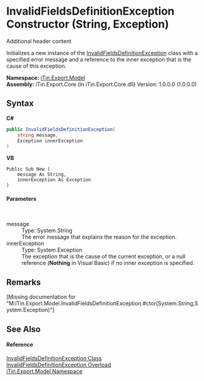 # InvalidFieldsDefinitionException Constructor (String, Exception)
Additional header content 

Initializes a new instance of the <a href="T_iTin_Export_Model_InvalidFieldsDefinitionException">InvalidFieldsDefinitionException</a> class with a specified error message and a reference to the inner exception that is the cause of this exception.

**Namespace:**&nbsp;<a href="N_iTin_Export_Model">iTin.Export.Model</a><br />**Assembly:**&nbsp;iTin.Export.Core (in iTin.Export.Core.dll) Version: 1.0.0.0 (1.0.0.0)

## Syntax

**C#**<br />
``` C#
public InvalidFieldsDefinitionException(
	string message,
	Exception innerException
)
```

**VB**<br />
``` VB
Public Sub New ( 
	message As String,
	innerException As Exception
)
```


#### Parameters
&nbsp;<dl><dt>message</dt><dd>Type: System.String<br />The error message that explains the reason for the exception.</dd><dt>innerException</dt><dd>Type: System.Exception<br />The exception that is the cause of the current exception, or a null reference (<strong>Nothing</strong> in Visual Basic) if no inner exception is specified.</dd></dl>

## Remarks
\[Missing <remarks> documentation for "M:iTin.Export.Model.InvalidFieldsDefinitionException.#ctor(System.String,System.Exception)"\]

## See Also


#### Reference
<a href="T_iTin_Export_Model_InvalidFieldsDefinitionException">InvalidFieldsDefinitionException Class</a><br /><a href="Overload_iTin_Export_Model_InvalidFieldsDefinitionException__ctor">InvalidFieldsDefinitionException Overload</a><br /><a href="N_iTin_Export_Model">iTin.Export.Model Namespace</a><br />